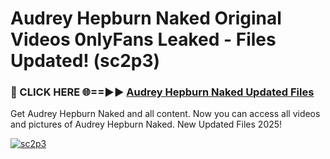 # Audrey Hepburn Naked Original Videos 0nlyFans Leaked - Files Updated! (sc2p3)

<h3>🔴 CLICK HERE 🌐==►► <a href="https://tinyurl.com/yckcrads" rel="nofollow">Audrey Hepburn Naked Updated Files</a></h3>

Get Audrey Hepburn Naked and all content. Now you can access all videos and pictures of Audrey Hepburn Naked. New Updated Files 2025!

[![sc2p3](https://i.imgur.com/hpKpOFt.gif)](https://tinyurl.com/yckcrads)
